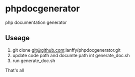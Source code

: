 # phpdocgenerator
php documentation generator

## Useage

1. git clone git@github.com:lanffy/phpdocgenerator.git
2. update code path and documte path int generate_doc.sh 
3. run generate_doc.sh

That's all
